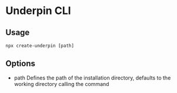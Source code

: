 # Underpin CLI

## Usage
    npx create-underpin [path]

## Options
- path 
Defines the path of the installation directory, defaults to the working directory calling the command